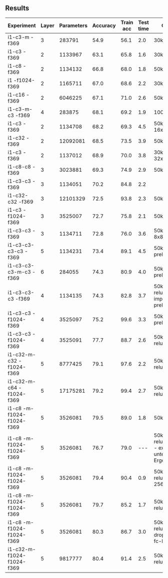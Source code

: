 ## Results

| Experiment              | Layer | Parameters | Accuracy | Train acc | Test time | Comment
| ----------------------- | ----- | ---------- | -------- | --------- | --------- | -------
| i1-c3-m             -f369 |     3 |   283791   | 54.9     | 56.1      | 2.0       | 30k epochs
| i1-c3               -f369 |     2 |  1133967   | 63.1     | 65.8      | 1.6       | 30k epochs
| i1-c8               -f369 |     2 |  1134132   | 66.8     | 68.0      | 1.8       | 50k epochs
| i1            -f1024-f369 |     2 |  1165711   | 67.0     | 68.6      | 2.2       | 30k epochs
| i1-c16              -f369 |     2 |  6046225   | 67.1     | 71.0      | 2.6       | 50k epochs
| i1-c3-m-c3          -f369 |     4 |   283875   | 68.1     | 69.2      | 1.9       |100k epochs
| i1-c3               -f369 |     2 |  1134708   | 68.2     | 69.3      | 4.5       | 50k epochs - 16x16 filters
| i1-c32              -f369 |     2 | 12092081   | 68.5     | 73.5      | 3.9       | 50k epochs
| i1-c3               -f369 |     2 |  1137012   | 68.9     | 70.0      | 3.8       | 30k epochs - 32x32 filters
| i1-c8-c8            -f369 |     3 |  3023881   | 69.3     | 74.9      | 2.9       | 50k epochs
| i1-c3-c3            -f369 |     3 |  1134051   | 70.2     | 84.8      | 2.2       |
| i1-c32-c32          -f369 |     3 | 12101329   | 72.5     | 93.8      | 2.3       | 50k epochs
| i1-c3         -f1024-f369 |     3 |  3525007   | 72.7     | 75.8      | 2.1       | 50k epochs
| i1-c3-c3            -f369 |     3 |  1134711   | 72.8     | 76.0      | 3.6       | 50k epochs - 8x8 filters
| i1-c3-c3-c3-c3      -f369 |     5 |  1134231   | 73.4     | 89.1      | 4.5       | 50k epochs; prelu
| i1-c3-c3-c3-m-c3    -f369 |     6 |   284055   | 74.3     | 80.9      | 4.0       | 50k epochs; prelu
| i1-c3-c3-c3         -f369 |     4 |  1134135   | 74.3     | 82.8      | 3.7       | 50k epochs - relu did not improve; used prelu
| i1-c3-c3      -f1024-f369 |     4 |  3525097   | 75.2     | 99.6      | 3.3       | 50k epochs, prelu
| i1-c3-c3      -f1024-f369 |     4 |  3525091   | 77.7     | 88.7      | 2.6       | 50k epochs, relu
| i1-c32-m-c32  -f1024-f369 |     5 |  8777425   | 79.1     | 97.6      | 2.2       | 50k epochs, relu
| i1-c32-m-c64  -f1024-f369 |     5 | 17175281   | 79.2     | 99.4      | 2.7       | 50k epochs, relu
| i1-c8 -m-f1024-f1024-f369 |     5 |  3526081   | 79.5     | 89.0      | 1.8       | 50k epochs, elu
| i1-c8 -m-f1024-f1024-f369 |     5 |  3526081   | 76.7     | 79.0      | ---       | 50k epochs, relu - batch 64 - extrem unterschiedliche Ergebnisse
| i1-c8 -m-f1024-f1024-f369 |     5 |  3526081   | 79.4     | 90.4      | 0.9       | 50k epochs, relu - batch 256
| i1-c8 -m-f1024-f1024-f369 |     5 |  3526081   | 79.7     | 85.2      | 1.7       | 50k epochs, relu
| i1-c8 -m-f1024-f1024-f369 |     5 |  3526081   | 80.3     | 86.7      | 3.0       | 50k epochs, relu (with dropout after fc-layers)
| i1-c32-m-f1024-f1024-f369 |     5 |  9817777   | 80.4     | 91.4      | 2.5       | 50k epochs, relu